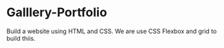 # Galllery-Portfolio

Build a website  using HTML and CSS. We are use CSS Flexbox and grid to build thiis.
